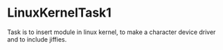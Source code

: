 # LinuxKernelTask1
Task is to insert module in linux kernel, to make a character device driver and to include jiffies.
